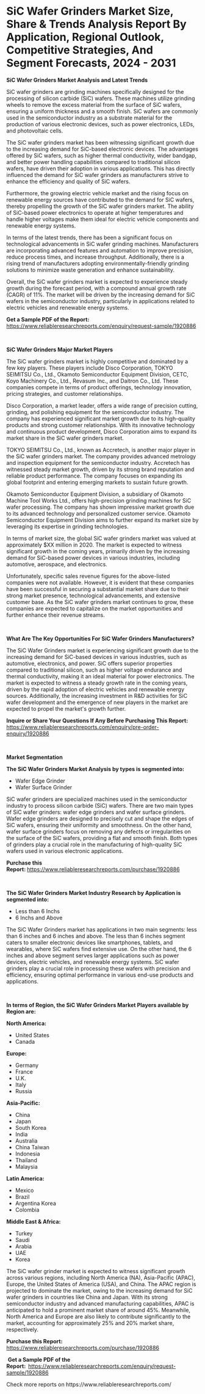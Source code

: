 <p><h1>SiC Wafer Grinders Market Size, Share & Trends Analysis Report By Application, Regional Outlook, Competitive Strategies, And Segment Forecasts, 2024 - 2031</h1></p><p><strong>SiC Wafer Grinders Market Analysis and Latest Trends</strong></p>
<p><p>SiC wafer grinders are grinding machines specifically designed for the processing of silicon carbide (SiC) wafers. These machines utilize grinding wheels to remove the excess material from the surface of SiC wafers, ensuring a uniform thickness and a smooth finish. SiC wafers are commonly used in the semiconductor industry as a substrate material for the production of various electronic devices, such as power electronics, LEDs, and photovoltaic cells.</p><p>The SiC wafer grinders market has been witnessing significant growth due to the increasing demand for SiC-based electronic devices. The advantages offered by SiC wafers, such as higher thermal conductivity, wider bandgap, and better power handling capabilities compared to traditional silicon wafers, have driven their adoption in various applications. This has directly influenced the demand for SiC wafer grinders as manufacturers strive to enhance the efficiency and quality of SiC wafers.</p><p>Furthermore, the growing electric vehicle market and the rising focus on renewable energy sources have contributed to the demand for SiC wafers, thereby propelling the growth of the SiC wafer grinders market. The ability of SiC-based power electronics to operate at higher temperatures and handle higher voltages make them ideal for electric vehicle components and renewable energy systems.</p><p>In terms of the latest trends, there has been a significant focus on technological advancements in SiC wafer grinding machines. Manufacturers are incorporating advanced features and automation to improve precision, reduce process times, and increase throughput. Additionally, there is a rising trend of manufacturers adopting environmentally-friendly grinding solutions to minimize waste generation and enhance sustainability.</p><p>Overall, the SiC wafer grinders market is expected to experience steady growth during the forecast period, with a compound annual growth rate (CAGR) of 11%. The market will be driven by the increasing demand for SiC wafers in the semiconductor industry, particularly in applications related to electric vehicles and renewable energy systems.</p></p>
<p><strong>Get a Sample PDF of the Report:&nbsp;</strong> <a href="https://www.reliableresearchreports.com/enquiry/request-sample/1920886">https://www.reliableresearchreports.com/enquiry/request-sample/1920886</a></p>
<p>&nbsp;</p>
<p><strong>SiC Wafer Grinders Major Market Players</strong></p>
<p><p>The SiC wafer grinders market is highly competitive and dominated by a few key players. These players include Disco Corporation, TOKYO SEIMITSU Co., Ltd., Okamoto Semiconductor Equipment Division, CETC, Koyo Machinery Co., Ltd., Revasum Inc., and Daitron Co., Ltd. These companies compete in terms of product offerings, technology innovation, pricing strategies, and customer relationships.</p><p>Disco Corporation, a market leader, offers a wide range of precision cutting, grinding, and polishing equipment for the semiconductor industry. The company has experienced significant market growth due to its high-quality products and strong customer relationships. With its innovative technology and continuous product development, Disco Corporation aims to expand its market share in the SiC wafer grinders market.</p><p>TOKYO SEIMITSU Co., Ltd., known as Accretech, is another major player in the SiC wafer grinders market. The company provides advanced metrology and inspection equipment for the semiconductor industry. Accretech has witnessed steady market growth, driven by its strong brand reputation and reliable product performance. The company focuses on expanding its global footprint and entering emerging markets to sustain future growth.</p><p>Okamoto Semiconductor Equipment Division, a subsidiary of Okamoto Machine Tool Works Ltd., offers high-precision grinding machines for SiC wafer processing. The company has shown impressive market growth due to its advanced technology and personalized customer service. Okamoto Semiconductor Equipment Division aims to further expand its market size by leveraging its expertise in grinding technologies.</p><p>In terms of market size, the global SiC wafer grinders market was valued at approximately $XX million in 2020. The market is expected to witness significant growth in the coming years, primarily driven by the increasing demand for SiC-based power devices in various industries, including automotive, aerospace, and electronics.</p><p>Unfortunately, specific sales revenue figures for the above-listed companies were not available. However, it is evident that these companies have been successful in securing a substantial market share due to their strong market presence, technological advancements, and extensive customer base. As the SiC wafer grinders market continues to grow, these companies are expected to capitalize on the market opportunities and further enhance their revenue streams.</p></p>
<p>&nbsp;</p>
<p><strong>What Are The Key Opportunities For SiC Wafer Grinders Manufacturers?</strong></p>
<p><p>The SiC Wafer Grinders market is experiencing significant growth due to the increasing demand for SiC-based devices in various industries, such as automotive, electronics, and power. SiC offers superior properties compared to traditional silicon, such as higher voltage endurance and thermal conductivity, making it an ideal material for power electronics. The market is expected to witness a steady growth rate in the coming years, driven by the rapid adoption of electric vehicles and renewable energy sources. Additionally, the increasing investment in R&D activities for SiC wafer development and the emergence of new players in the market are expected to propel the market's growth further.</p></p>
<p><strong>Inquire or Share Your Questions If Any Before Purchasing This Report:</strong> <a href="https://www.reliableresearchreports.com/enquiry/pre-order-enquiry/1920886">https://www.reliableresearchreports.com/enquiry/pre-order-enquiry/1920886</a></p>
<p>&nbsp;</p>
<p><strong>Market Segmentation</strong></p>
<p><strong>The SiC Wafer Grinders Market Analysis by types is segmented into:</strong></p>
<p><ul><li>Wafer Edge Grinder</li><li>Wafer Surface Grinder</li></ul></p>
<p><p>SiC wafer grinders are specialized machines used in the semiconductor industry to process silicon carbide (SiC) wafers. There are two main types of SiC wafer grinders: wafer edge grinders and wafer surface grinders. Wafer edge grinders are designed to precisely cut and shape the edges of SiC wafers, ensuring their uniformity and smoothness. On the other hand, wafer surface grinders focus on removing any defects or irregularities on the surface of the SiC wafers, providing a flat and smooth finish. Both types of grinders play a crucial role in the manufacturing of high-quality SiC wafers used in various electronic applications.</p></p>
<p><strong>Purchase this Report:&nbsp;</strong><a href="https://www.reliableresearchreports.com/purchase/1920886">https://www.reliableresearchreports.com/purchase/1920886</a></p>
<p>&nbsp;</p>
<p><strong>The SiC Wafer Grinders Market Industry Research by Application is segmented into:</strong></p>
<p><ul><li>Less than 6 Inchs</li><li>6 Inchs and Above</li></ul></p>
<p><p>The SiC Wafer Grinders market has applications in two main segments: less than 6 inches and 6 inches and above. The less than 6 inches segment caters to smaller electronic devices like smartphones, tablets, and wearables, where SiC wafers find extensive use. On the other hand, the 6 inches and above segment serves larger applications such as power devices, electric vehicles, and renewable energy systems. SiC wafer grinders play a crucial role in processing these wafers with precision and efficiency, ensuring optimal performance in various end-use products and applications.</p></p>
<p>&nbsp;</p>
<p><strong>In terms of Region, the SiC Wafer Grinders Market Players available by Region are:</strong></p>
<p>
    <p> <strong> North America: </strong>
        <ul>
            <li>United States</li>
            <li>Canada</li>
        </ul>
        </p> 
    <p> <strong> Europe: </strong>
        <ul>
            <li>Germany</li>
            <li>France</li>
            <li>U.K.</li>
            <li>Italy</li>
            <li>Russia</li>
        </ul>
        </p> 
    <p> <strong> Asia-Pacific: </strong>
        <ul>
            <li>China</li>
            <li>Japan</li>
            <li>South Korea</li>
            <li>India</li>
            <li>Australia</li>
            <li>China Taiwan</li>
            <li>Indonesia</li>
            <li>Thailand</li>
            <li>Malaysia</li>
        </ul>
        </p> 
    <p> <strong> Latin America: </strong>
        <ul>
            <li>Mexico</li>
            <li>Brazil</li>
            <li>Argentina Korea</li>
            <li>Colombia</li>
        </ul>
        </p> 
    <p> <strong> Middle East & Africa: </strong>
        <ul>
            <li>Turkey</li>
            <li>Saudi</li>
            <li>Arabia</li>
            <li>UAE</li>
            <li>Korea</li>
        </ul>
    </p>
    </p>
<p><p>The SiC wafer grinder market is expected to witness significant growth across various regions, including North America (NA), Asia-Pacific (APAC), Europe, the United States of America (USA), and China. The APAC region is projected to dominate the market, owing to the increasing demand for SiC wafer grinders in countries like China and Japan. With its strong semiconductor industry and advanced manufacturing capabilities, APAC is anticipated to hold a prominent market share of around 45%. Meanwhile, North America and Europe are also likely to contribute significantly to the market, accounting for approximately 25% and 20% market share, respectively.</p></p>
<p><strong>Purchase this Report: </strong><a href="https://www.reliableresearchreports.com/purchase/1920886">https://www.reliableresearchreports.com/purchase/1920886</a></p>
<p>&nbsp;<strong>Get a Sample PDF of the Report:&nbsp;&nbsp;</strong><a href="https://www.reliableresearchreports.com/enquiry/request-sample/1920886">https://www.reliableresearchreports.com/enquiry/request-sample/1920886</a></p>
<p><strong></strong></p>
<p>Check more reports on https://www.reliableresearchreports.com/</p>